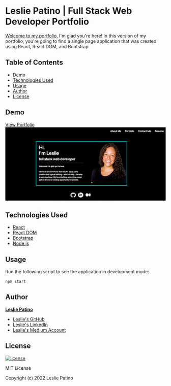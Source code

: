 # Leslie Patino | Full Stack Web Developer Portfolio

[Welcome to my portfolio,](https://lesliejpatino.github.io/LP-React-Portfolio/) I'm glad you're here! In this version of my portfolio, you're going to find a single page application that was created using React, React DOM, and Bootstrap.

## Table of Contents
* [Demo](#demo)
* [Technologies Used](technologies-used)
* [Usage](#usage)
* [Author](#author)
* [License](#license)

## Demo
[View Portfolio](https://lesliejpatino.github.io/LP-React-Portfolio/) <br/>
![about-page](public/assets/images/About.png)

## Technologies Used
* [React](https://reactjs.org/)
* [React DOM](https://reactjs.org/docs/react-dom.html)
* [Bootstrap](https://getbootstrap.com/)
* [Node js](https://nodejs.org/en/)

## Usage
Run the following script to see the application in development mode: 
``` 
npm start 
```


## Author
**[Leslie Patino](https://lesliejpatino.github.io/LesliePatino_Portfolio/)**

* [Leslie's GitHub](https://github.com/lesliejpatino)
* [Leslie's LinkedIn](https://www.linkedin.com/in/lesliejpatino/)
* [Leslie's Medium Account](https://medium.com/@lesliejpatino)



## License
[![license](https://img.shields.io/github/license/DAVFoundation/captain-n3m0.svg?style=flat-square)](https://github.com/DAVFoundation/captain-n3m0/blob/master/LICENSE)

MIT License

Copyright (c) 2022 Leslie Patino